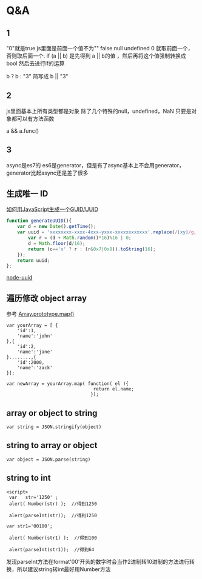 # Q&A


## 1

"0"就是true
js里面是前面一个值不为"" false null undefined 0 就取前面一个，否则取后面一个.
if (a || b)
是先得到 a || b的值 ，然后再将这个值强制转换成 bool 然后去进行if的运算

b ? b : "3" 简写成 b || "3"

## 2

js里面基本上所有类型都是对象
除了几个特殊的null，undefined，NaN
只要是对象都可以有方法函数

a && a.func()

## 3

async是es7的
es6是generator，但是有了async基本上不会用generator，generator比起async还是差了很多

## 生成唯一 ID

[如何用JavaScript生成一个GUID/UUID](https://github.com/simongong/js-stackoverflow-highest-votes/blob/master/questions1-10/how-to-create-a-UUID-in-javascript.md)

```js
function generateUUID(){
    var d = new Date().getTime();
    var uuid = 'xxxxxxxx-xxxx-4xxx-yxxx-xxxxxxxxxxxx'.replace(/[xy]/g, function(c) {
        var r = (d + Math.random()*16)%16 | 0;
        d = Math.floor(d/16);
        return (c=='x' ? r : (r&0x7|0x8)).toString(16);
    });
    return uuid;
};
```

[node-uuid](https://github.com/broofa/node-uuid)

## 遍历修改 object array

参考 [Array.prototype.map()](https://developer.mozilla.org/zh-CN/docs/Web/JavaScript/Reference/Global_Objects/Array/map)

```
var yourArray = [ {
    'id':1,
    'name':'john'
},{
    'id':2,
    'name':'jane'
}........,{
    'id':2000,
    'name':'zack'
}];

var newArray = yourArray.map( function( el ){
                                return el.name;
                               });
```

## array or object to string

```
var string = JSON.stringify(object)
```

## string to array or object

```
var object = JSON.parse(string)
```

## string to int

```
<script>  
 var   str='1250' ;
 alert( Number(str) );  //得到1250

 alert(parseInt(str));  //得到1250

var str1='00100';

 alert( Number(str1) );  //得到100

 alert(parseInt(str1));  //得到64
```

发现parseInt方法在format'00'开头的数字时会当作2进制转10进制的方法进行转换，所以建议string转int最好用Number方法
